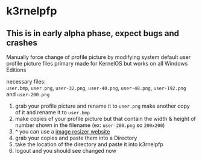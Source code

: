 # k3rnelpfp
## This is in early alpha phase, expect bugs and crashes
Manually force change of profile picture by modifying system default user profile picture files primary made for KernelOS but works on all Windows Editions

necessary files:  
‎ `user.bmp`, `user.png`, `user-32.png`, `user-40.png`, `user-48.png`, `user-192.png` and `user-200.png`

1. grab your profile picture and rename it to `user.png` make another copy of it and rename it to `user.bmp`
2. make copies of your profile picture but that contain the width & height of number shown in the filename (ex: `user-200.png` so `200x200`)
3. **^** you can use a [image resizer website](https://retoucher.online/image-resizer)
4. grab your copies and paste them into a Directory
5. take the location of the directory and paste it into k3rnelpfp
6. logout and you should see changed now
